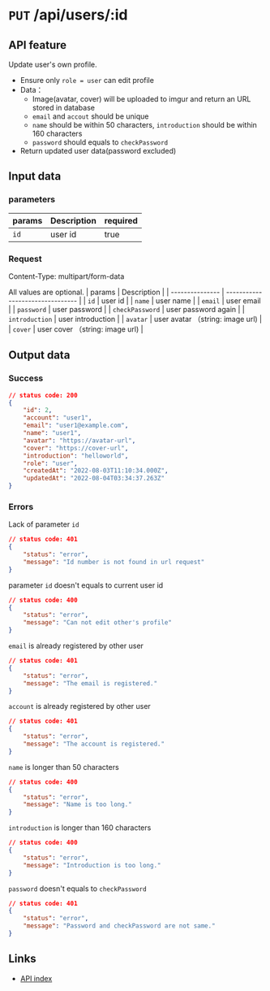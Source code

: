 # `PUT` /api/users/:id

## API feature  
Update user's own profile.
* Ensure only `role = user` can edit profile
* Data：
    * Image(avatar, cover) will be  uploaded to imgur and return an URL stored in database
    * `email` and `accout` should be unique
    * `name` should be within 50 characters, `introduction` should be within 160 characters
    * `password` should equals to `checkPassword`  
* Return updated user data(password excluded)

## Input data  
### parameters  
| params | Description | required |
| ------ | ----------- | -------- |
| `id`   | user id     | true     |
### Request
Content-Type: multipart/form-data

All values are optional.
| params          | Description                      |
| --------------- | -------------------------------- |
| `id`            | user id                          |
| `name`          | user name                        |
| `email`         | user email                       |
| `password`      | user password                    |
| `checkPassword` | user password again              |
| `introduction`  | user introduction                |
| `avatar`        | user avatar （string: image url) |
| `cover`         | user cover （string: image url)  |


## Output data  
### Success  
```json
// status code: 200
{
    "id": 2,
    "account": "user1",
    "email": "user1@example.com",
    "name": "user1",
    "avatar": "https://avatar-url",
    "cover": "https://cover-url",
    "introduction": "helloworld",
    "role": "user",
    "createdAt": "2022-08-03T11:10:34.000Z",
    "updatedAt": "2022-08-04T03:34:37.263Z"
}
```

### Errors  
Lack of parameter `id`
```json
// status code: 401
{
    "status": "error",
    "message": "Id number is not found in url request"
}
```

parameter `id` doesn't equals to  current user id
```json
// status code: 400
{
    "status": "error",
    "message": "Can not edit other's profile"
}
```
`email` is already registered by other user
```json
// status code: 401
{
    "status": "error",
    "message": "The email is registered."
}
```
`account` is already registered by other user
```json
// status code: 401
{
    "status": "error",
    "message": "The account is registered."
}
```
`name` is longer than 50 characters
```json
// status code: 400
{
    "status": "error",
    "message": "Name is too long."
}
```
`introduction` is longer than 160 characters
```json
// status code: 400
{
    "status": "error",
    "message": "Introduction is too long."
}
```
`password` doesn't equals to `checkPassword` 
```json
// status code: 401
{
    "status": "error",
    "message": "Password and checkPassword are not same."
}
```

## Links  
* [API index](../index.md)  
